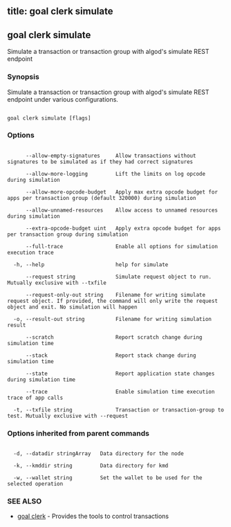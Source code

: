title: goal clerk simulate
---
## goal clerk simulate



Simulate a transaction or transaction group with algod's simulate REST endpoint



### Synopsis



Simulate a transaction or transaction group with algod's simulate REST endpoint under various configurations.



```

goal clerk simulate [flags]

```



### Options



```

      --allow-empty-signatures     Allow transactions without signatures to be simulated as if they had correct signatures

      --allow-more-logging         Lift the limits on log opcode during simulation

      --allow-more-opcode-budget   Apply max extra opcode budget for apps per transaction group (default 320000) during simulation

      --allow-unnamed-resources    Allow access to unnamed resources during simulation

      --extra-opcode-budget uint   Apply extra opcode budget for apps per transaction group during simulation

      --full-trace                 Enable all options for simulation execution trace

  -h, --help                       help for simulate

      --request string             Simulate request object to run. Mutually exclusive with --txfile

      --request-only-out string    Filename for writing simulate request object. If provided, the command will only write the request object and exit. No simulation will happen

  -o, --result-out string          Filename for writing simulation result

      --scratch                    Report scratch change during simulation time

      --stack                      Report stack change during simulation time

      --state                      Report application state changes during simulation time

      --trace                      Enable simulation time execution trace of app calls

  -t, --txfile string              Transaction or transaction-group to test. Mutually exclusive with --request

```



### Options inherited from parent commands



```

  -d, --datadir stringArray   Data directory for the node

  -k, --kmddir string         Data directory for kmd

  -w, --wallet string         Set the wallet to be used for the selected operation

```



### SEE ALSO



* [goal clerk](../../clerk/clerk/)	 - Provides the tools to control transactions 



